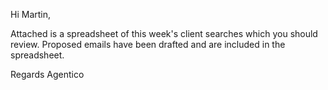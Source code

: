 Hi Martin, 

Attached is a spreadsheet of this week's client searches which you should review.
Proposed emails have been drafted and are included in the spreadsheet.

Regards
Agentico
